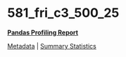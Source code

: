# 581_fri_c3_500_25

[**Pandas Profiling Report**](https://epistasislab.github.io/pmlb/profile/581_fri_c3_500_25.html)

[Metadata](metadata.yaml) | [Summary Statistics](summary_stats.tsv)

